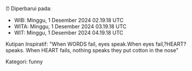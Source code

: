 ⏰ Diperbarui pada:
- WIB: Minggu, 1 Desember 2024 02.19.18 UTC
- WITA: Minggu, 1 Desember 2024 03.19.18 UTC
- WIT: Minggu, 1 Desember 2024 04.19.18 UTC

Kutipan Inspiratif:
"When WORDS fail, eyes speak.When eyes fail,?HEART? speaks. When HEART fails, nothing speaks they put cotton in the nose"


Kategori: funny

